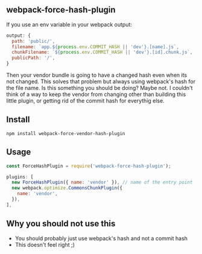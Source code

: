 ## webpack-force-hash-plugin

If you use an env variable in your webpack output:

```js
output: {
  path: 'public/',
  filename: `app.${process.env.COMMIT_HASH || 'dev'}.[name].js`,
  chunkFilename: `${process.env.COMMIT_HASH || 'dev'}.[id].chunk.js`,
  publicPath: '/',
}
```

Then your vendor bundle is going to have a changed hash even when its not changed. This solves that problem but always using webpack's hash for the file name. Is this something you should be doing? Maybe not. I couldn't think of a way to keep the vendor from changing other than building this little plugin, or getting rid of the commit hash for everythig else.


## Install

```
npm install webpack-force-vendor-hash-plugin
```

## Usage

```js
const ForceHashPlugin = require('webpack-force-hash-plugin');

plugins: [
  new ForceHashPlugin({ name: 'vendor' }), // name of the entry point
  new webpack.optimize.CommonsChunkPlugin({
    name: 'vendor',
  }),
],
```

## Why you should not use this

- You should probably just use webpack's hash and not a commit hash
- This doesn't feel right ;)
